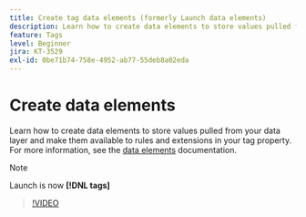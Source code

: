 ```yaml
---
title: Create tag data elements (formerly Launch data elements)
description: Learn how to create data elements to store values pulled from your data layer and make them available to rules and extensions in your tag property.
feature: Tags
level: Beginner
jira: KT-3529
exl-id: 0be71b74-758e-4952-ab77-55deb8a02eda
---
```

# Create data elements

Learn how to create data elements to store values pulled from your data layer and make them available to rules and extensions in your tag property. For more information, see the [data elements](https://experienceleague.adobe.com/docs/experience-platform/tags/ui/data-elements.html) documentation.

>[!NOTE]
>
> Launch is now **[!DNL tags]**

>[!VIDEO](https://video.tv.adobe.com/v/28733/?learn=on)
